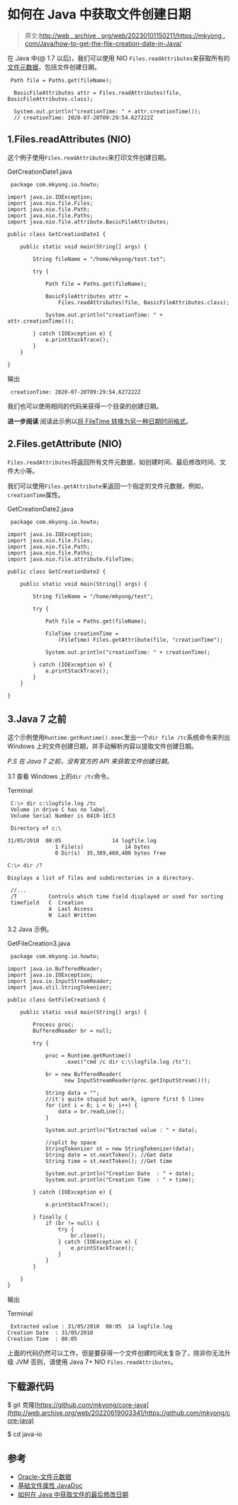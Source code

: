 # 如何在 Java 中获取文件创建日期

> 原文:[http://web . archive . org/web/20230101150211/https://mkyong . com/Java/how-to-get-the-file-creation-date-in-Java/](http://web.archive.org/web/20230101150211/https://mkyong.com/java/how-to-get-the-file-creation-date-in-java/)

在 Java 中(@ 1.7 以后)，我们可以使用 NIO `Files.readAttributes`来获取所有的[文件元数据](http://web.archive.org/web/20220619003341/https://docs.oracle.com/javase/tutorial/essential/io/fileAttr.html)，包括文件创建日期。

```
 Path file = Paths.get(fileName);

  BasicFileAttributes attr = Files.readAttributes(file, BasicFileAttributes.class);

  System.out.println("creationTime: " + attr.creationTime());
  // creationTime: 2020-07-20T09:29:54.627222Z 
```

## 1.Files.readAttributes (NIO)

这个例子使用`Files.readAttributes`来打印文件创建日期。

GetCreationDate1.java

```
 package com.mkyong.io.howto;

import java.io.IOException;
import java.nio.file.Files;
import java.nio.file.Path;
import java.nio.file.Paths;
import java.nio.file.attribute.BasicFileAttributes;

public class GetCreationDate1 {

    public static void main(String[] args) {

        String fileName = "/home/mkyong/test.txt";

        try {

            Path file = Paths.get(fileName);

            BasicFileAttributes attr =
                Files.readAttributes(file, BasicFileAttributes.class);

            System.out.println("creationTime: " + attr.creationTime());

        } catch (IOException e) {
            e.printStackTrace();
        }
    }

} 
```

输出

```
 creationTime: 2020-07-20T09:29:54.627222Z 
```

我们也可以使用相同的代码来获得一个目录的创建日期。

**进一步阅读**
阅读此示例以[将 FileTime 转换为另一种日期时间格式](/web/20220619003341/https://mkyong.com/java/how-to-format-filetime-in-java/)。

## 2.Files.getAttribute (NIO)

`Files.readAttributes`将返回所有文件元数据，如创建时间、最后修改时间、文件大小等。

我们可以使用`Files.getAttribute`来返回一个指定的文件元数据，例如，`creationTime`属性。

GetCreationDate2.java

```
 package com.mkyong.io.howto;

import java.io.IOException;
import java.nio.file.Files;
import java.nio.file.Path;
import java.nio.file.Paths;
import java.nio.file.attribute.FileTime;

public class GetCreationDate2 {

    public static void main(String[] args) {

        String fileName = "/home/mkyong/test";

        try {

            Path file = Paths.get(fileName);

            FileTime creationTime =
                (FileTime) Files.getAttribute(file, "creationTime");

            System.out.println("creationTime: " + creationTime);

        } catch (IOException e) {
            e.printStackTrace();
        }
    }

} 
```

## 3.Java 7 之前

这个示例使用`Runtime.getRuntime().exec`发出一个`dir file /tc`系统命令来列出 Windows 上的文件创建日期，并手动解析内容以提取文件创建日期。

*P.S 在 Java 7 之前，没有官方的 API 来获取文件创建日期。*

3.1 查看 Windows 上的`dir /tc`命令。

Terminal

```
 C:\> dir c:\logfile.log /tc
 Volume in drive C has no label.
 Volume Serial Number is 0410-1EC3

 Directory of c:\

31/05/2010  08:05                14 logfile.log
               1 File(s)             14 bytes
               0 Dir(s)  35,389,460,480 bytes free

C:\> dir /?

Displays a list of files and subdirectories in a directory.

 //...
 /T          Controls which time field displayed or used for sorting
 timefield   C  Creation
             A  Last Access
             W  Last Written 
```

3.2 Java 示例。

GetFileCreation3.java

```
 package com.mkyong.io.howto;

import java.io.BufferedReader;
import java.io.IOException;
import java.io.InputStreamReader;
import java.util.StringTokenizer;

public class GetFileCreation3 {

    public static void main(String[] args) {

        Process proc;
        BufferedReader br = null;

        try {

            proc = Runtime.getRuntime()
                  .exec("cmd /c dir c:\\logfile.log /tc");

            br = new BufferedReader(
                  new InputStreamReader(proc.getInputStream()));

            String data = "";
            //it's quite stupid but work, ignore first 5 lines
            for (int i = 0; i < 6; i++) {
                data = br.readLine();
            }

            System.out.println("Extracted value : " + data);

            //split by space
            StringTokenizer st = new StringTokenizer(data);
            String date = st.nextToken(); //Get date
            String time = st.nextToken(); //Get time

            System.out.println("Creation Date  : " + date);
            System.out.println("Creation Time  : " + time);

        } catch (IOException e) {

            e.printStackTrace();

        } finally {
            if (br != null) {
                try {
                    br.close();
                } catch (IOException e) {
                    e.printStackTrace();
                }
            }
        }

    }
} 
```

输出

Terminal

```
 Extracted value : 31/05/2010  08:05  14 logfile.log
Creation Date  : 31/05/2010
Creation Time  : 08:05 
```

上面的代码仍然可以工作，但是要获得一个文件创建时间太复杂了，除非你无法升级 JVM 否则，请使用 Java 7+ NIO `Files.readAttributes`。

## 下载源代码

$ git 克隆[https://github.com/mkyong/core-java](http://web.archive.org/web/20220619003341/https://github.com/mkyong/core-java)

$ cd java-io

## 参考

*   [Oracle–文件元数据](http://web.archive.org/web/20220619003341/https://docs.oracle.com/javase/tutorial/essential/io/fileAttr.html)
*   [基础文件属性 JavaDoc](http://web.archive.org/web/20220619003341/https://docs.oracle.com/javase/7/docs/api/java/nio/file/attribute/BasicFileAttributes.html)
*   [如何在 Java 中获取文件的最后修改日期](/web/20220619003341/https://mkyong.com/java/how-to-get-the-file-last-modified-date-in-java/)

<input type="hidden" id="mkyong-current-postId" value="3314">